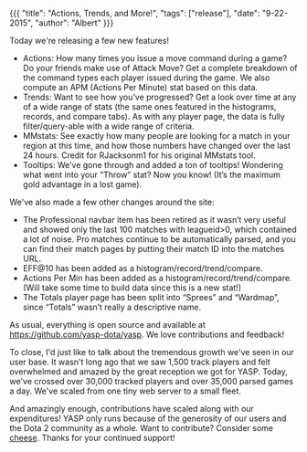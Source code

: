 {{{
  "title": "Actions, Trends, and More!",
  "tags": ["release"],
  "date": "9-22-2015",
  "author": "Albert"
}}}

Today we're releasing a few new features!

<!--more-->

* Actions: How many times you issue a move command during a game?  Do your friends make use of Attack Move? 
  Get a complete breakdown of the command types each player issued during the game.  We also compute an APM (Actions Per Minute) stat based on this data.
* Trends: Want to see how you’ve progressed?  Get a look over time at any of a wide range of stats 
  (the same ones featured in the histograms, records, and compare tabs).  As with any player page, the data is fully filter/query-able with a wide range of 
  criteria.
* MMstats: See exactly how many people are looking for a match in your region at this time, and how those numbers have changed over the last 24 hours.
  Credit for RJacksonm1 for his original MMstats tool.
* Tooltips: We’ve gone through and added a ton of tooltips!  Wondering what went into your “Throw” stat?  Now you know! 
  (It’s the maximum gold advantage in a lost game).

We've also made a few other changes around the site:

* The Professional navbar item has been retired as it wasn’t very useful and showed only the last 100 matches with leagueid>0, which contained a lot of noise.
Pro matches continue to be automatically parsed, and you can find their match pages by putting their match ID into the matches URL.
* EFF@10 has been added as a histogram/record/trend/compare.
* Actions Per Min has been added as a histogram/record/trend/compare. (Will take some time to build data since this is a new stat!)
* The Totals player page has been split into “Sprees” and “Wardmap”, since “Totals” wasn’t really a descriptive name.

As usual, everything is open source and available at https://github.com/yasp-dota/yasp.  We love contributions and feedback!

To close, I'd just like to talk about the tremendous growth we've seen in our user base. It wasn't long ago that we saw 1,500 track players
and felt overwhelmed and amazed by the great reception we got for YASP. Today, we've crossed over 30,000 tracked players and over 35,000 parsed games
a day. We've scaled from one tiny web server to a small fleet.

And amazingly enough, contributions have scaled along with our expenditures! YASP only runs because of the generosity of our users and the
Dota 2 community as a whole. Want to contribute? Consider some [cheese](/carry). Thanks for your continued support!
